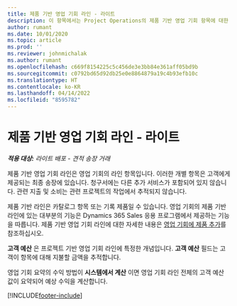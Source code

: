 ```yaml
---
title: 제품 기반 영업 기회 라인 - 라이트
description: 이 항목에서는 Project Operations의 제품 기반 영업 기회 항목에 대한 정보를 제공합니다.
author: rumant
ms.date: 10/01/2020
ms.topic: article
ms.prod: ''
ms.reviewer: johnmichalak
ms.author: rumant
ms.openlocfilehash: c669f8154225c5c456de3e3bb84e361aff05bd9b
ms.sourcegitcommit: c0792bd65d92db25e0e8864879a19c4b93efb10c
ms.translationtype: HT
ms.contentlocale: ko-KR
ms.lasthandoff: 04/14/2022
ms.locfileid: "8595782"
---
```

# <a name="product-based-opportunity-lines---lite"></a>제품 기반 영업 기회 라인 - 라이트

_**적용 대상:** 라이트 배포 - 견적 송장 거래_

제품 기반 영업 기회 라인은 영업 기회의 라인 항목입니다. 이러한 개별 항목은 고객에게 제공되는 최종 송장에 있습니다. 청구서에는 다른 추가 서비스가 포함되어 있지 않습니다. 관련 지출 및 소비는 관련 프로젝트의 작업에서 추적되지 않습니다.

제품 기반 라인은 카탈로그 항목 또는 기록 제품일 수 있습니다. 영업 기회의 제품 기반 라인에 있는 대부분의 기능은 Dynamics 365 Sales 응용 프로그램에서 제공하는 기능을 따릅니다. 제품 기반 영업 기회 라인에 대한 자세한 내용은 [영업 기회에 제품 추가](/dynamics365/sales-enterprise/add-products-opportunity)를 참조하십시오.

**고객 예산** 은 프로젝트 기반 영업 기회 라인에 특정한 개념입니다. **고객 예산** 필드는 고객이 항목에 대해 지불할 금액을 추적합니다.

영업 기회 요약의 수익 방법이 **시스템에서 계산** 이면 영업 기회 라인 전체의 고객 예산 값이 요약되어 예상 수익을 계산합니다. 



[!INCLUDE[footer-include](../../includes/footer-banner.md)]